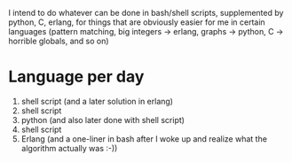 I intend to do whatever can be done in bash/shell scripts, supplemented by python, C, erlang, for things that are obviously easier for me in certain languages (pattern matching, big integers -> erlang, graphs -> python, C -> horrible globals, and so on)

Language per day
================
1) shell script  (and a later solution in erlang)
2) shell script
3) python (and also later done with shell script)
4) shell script
5) Erlang (and a one-liner in bash after I woke up and realize what the algorithm actually was :-))

